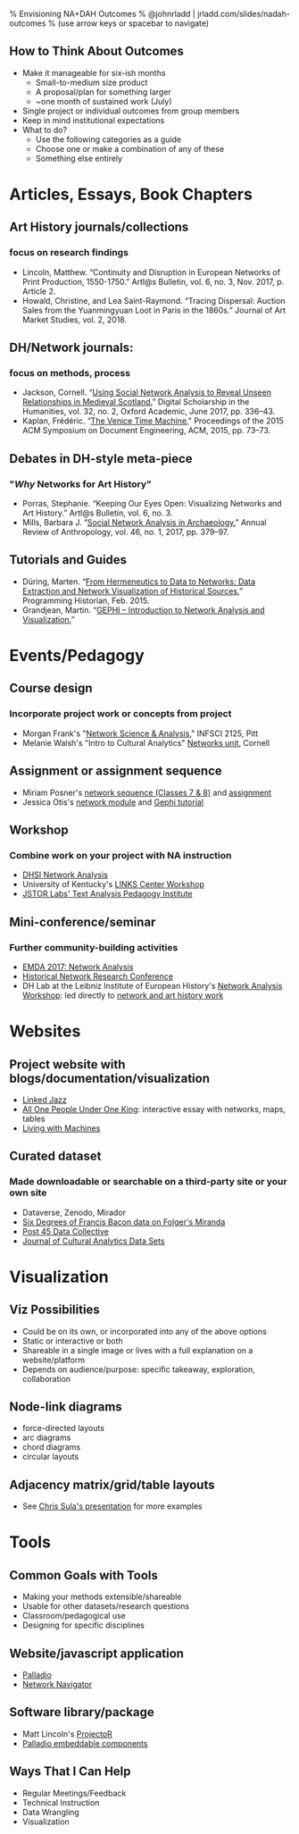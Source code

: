 % Envisioning NA+DAH Outcomes
% @johnrladd | jrladd.com/slides/nadah-outcomes
% (use arrow keys or spacebar to navigate)

## How to Think About Outcomes

- Make it manageable for six-ish months
	- Small-to-medium size product
	- A proposal/plan for something larger
	- ~one month of sustained work (July)
- Single project or individual outcomes from group members
- Keep in mind institutional expectations
- What to do?
	- Use the following categories as a guide
	- Choose one or make a combination of any of these
	- Something else entirely

# Articles, Essays, Book Chapters

## Art History journals/collections

### focus on research findings

- Lincoln, Matthew. “Continuity and Disruption in European Networks of Print Production, 1550-1750.” Artl@s Bulletin, vol. 6, no. 3, Nov. 2017, p. Article 2.
- Howald, Christine, and Lea Saint-Raymond. “Tracing Dispersal:  Auction Sales from the Yuanmingyuan Loot in Paris in the 1860s.” Journal of Art Market Studies, vol. 2, 2018.

## DH/Network journals:

### focus on methods, process

- Jackson, Cornell. “[Using Social Network Analysis to Reveal Unseen Relationships in Medieval Scotland.](doi:10.1093/llc/fqv070)” Digital Scholarship in the Humanities, vol. 32, no. 2, Oxford Academic, June 2017, pp. 336–43.
- Kaplan, Frédéric. “[The Venice Time Machine.](doi:10.1145/2682571.2797071)" Proceedings of the 2015 ACM Symposium on Document Engineering, ACM, 2015, pp. 73–73.

## Debates in DH-style meta-piece

### "*Why* Networks for Art History"

- Porras, Stephanie. “Keeping Our Eyes Open:  Visualizing Networks and Art History.” Artl@s Bulletin, vol. 6, no. 3.
- Mills, Barbara J. “[Social Network Analysis in Archaeology.](doi:10.1146/annurev-anthro-102116-041423)” Annual Review of Anthropology, vol. 46, no. 1, 2017, pp. 379–97.

## Tutorials and Guides
- Düring, Marten. “[From Hermeneutics to Data to Networks: Data Extraction and Network Visualization of Historical Sources.](https://programminghistorian.org/en/lessons/creating-network-diagrams-from-historical-sources)” Programming Historian, Feb. 2015.
- Grandjean, Martin. “[GEPHI – Introduction to Network Analysis and Visualization.](http://www.martingrandjean.ch/gephi-introduction/)”

# Events/Pedagogy

## Course design 

### Incorporate project work or concepts from project

- Morgan Frank's "[Network Science & Analysis](https://www.dropbox.com/s/brlxkac1jc9x0cl/networkScience2125_syllabus.pdf?dl=0)," INFSCI 2125, Pitt
- Melanie Walsh's "Intro to Cultural Analytics" [Networks unit](https://melaniewalsh.github.io/Intro-Cultural-Analytics/Network-Analysis/Network-Analysis.html), Cornell

## Assignment or assignment sequence
- Miriam Posner's [network sequence (Classes 7 & 8)](http://miriamposner.com/classes/dh201w19/schedule/) and [assignment](http://miriamposner.com/classes/dh201w19/homework-7-due-february-27/)
- Jessica Otis's [network module](https://2020hist696.jessicaotis.com/index.html%3Fp=157.html) and [Gephi tutorial](https://jessicaotis.com/tutorials/gephi/)

## Workshop 

### Combine work on your project with NA instruction
- [DHSI Network Analysis](https://github.com/jmotis/DHSI-networks-2019)
- University of Kentucky's [LINKS Center Workshop](https://sites.google.com/view/linkscenterworkshop/home)
- [JSTOR Labs' Text Analysis Pedagogy Institute](http://labs.jstor.org/projects/text-analysis-pedagogy-institute-2/)

## Mini-conference/seminar

### Further community-building activities
- [EMDA 2017: Network Analysis](https://collation.folger.edu/2017/10/report-network-analysis/)
- [Historical Network Research Conference](http://hnr2020.historicalnetworkresearch.org/)
- DH Lab at the Leibniz Institute of European History's [Network Analysis Workshop](https://dhlab.hypotheses.org/1925): led directly to [network and art history work](https://dhlab.hypotheses.org/1867)

# Websites

## Project website with blogs/documentation/visualization
- [Linked Jazz](https://linkedjazz.org/network/)
- [All One People Under One King](https://maevekane.net/wmq-uc/): interactive essay with networks, maps, tables
- [Living with Machines](https://livingwithmachines.ac.uk/)

## Curated dataset

### Made downloadable or searchable on a third-party site or your own site
- Dataverse, Zenodo, Mirador
- [Six Degrees of Francis Bacon data on Folger's Miranda](https://collections.folger.edu/detail/six-degrees-of-francis-bacon-dataset/73765a5b-ab9c-4939-8ae7-f0ef7e9ebf6e)
- [Post 45 Data Collective](https://data.post45.org/)
- [Journal of Cultural Analytics Data Sets](https://culturalanalytics.org/section/1579-data-sets)

# Visualization

## Viz Possibilities

- Could be on its own, or incorporated into any of the above options
- Static or interactive or both
- Shareable in a single image or lives with a full explanation on a website/platform
- Depends on audience/purpose: specific takeaway, exploration, collaboration

## Node-link diagrams
- force-directed layouts
- arc diagrams
- chord diagrams
- circular layouts

## Adjacency matrix/grid/table layouts

- See [Chris Sula's presentation](http://bit.ly/sulanetworkdesign) for more examples

# Tools

## Common Goals with Tools
- Making your methods extensible/shareable
- Usable for other datasets/research questions
- Classroom/pedagogical use
- Designing for specific disciplines

## Website/javascript application
- [Palladio](http://hdlab.stanford.edu/palladio/)
- [Network Navigator](https://jrladd.com/network_navigator/)

## Software library/package
- Matt Lincoln's [ProjectoR](https://github.com/mdlincoln/projectoR)
- [Palladio embeddable components](https://github.com/humanitiesplusdesign/palladio-graph-component)

## Ways That I Can Help

- Regular Meetings/Feedback
- Technical Instruction
- Data Wrangling
- Visualization
